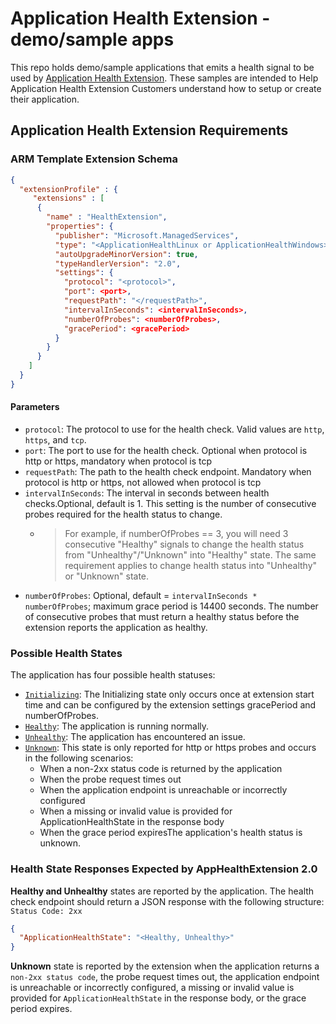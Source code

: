 # Application Health Extension - demo/sample apps

This repo holds demo/sample applications that emits a health signal to be used by [Application Health Extension](https://learn.microsoft.com/en-us/azure/virtual-machine-scale-sets/virtual-machine-scale-sets-health-extension?tabs=rest-api).
These samples are intended to Help Application Health Extension Customers understand how to setup or create their application.

## Application Health Extension Requirements
### ARM Template Extension Schema

```json
{
  "extensionProfile" : {
     "extensions" : [
      {
        "name" : "HealthExtension",
        "properties": {
          "publisher": "Microsoft.ManagedServices",
          "type": "<ApplicationHealthLinux or ApplicationHealthWindows>",
          "autoUpgradeMinorVersion": true,
          "typeHandlerVersion": "2.0",
          "settings": {
            "protocol": "<protocol>",
            "port": <port>,
            "requestPath": "</requestPath>",
            "intervalInSeconds": <intervalInSeconds>,
            "numberOfProbes": <numberOfProbes>,
            "gracePeriod": <gracePeriod>
          }
        }
      }
    ]
  }
}
```

#### Parameters

- `protocol`: The protocol to use for the health check. Valid values are `http`, `https`, and `tcp`.
- `port`: The port to use for the health check. Optional when protocol is http or https, mandatory when protocol is tcp
- `requestPath`: The path to the health check endpoint. Mandatory when protocol is http or https, not allowed when protocol is tcp
- `intervalInSeconds`: The interval in seconds between health checks.Optional, default is 1. This setting is the number of consecutive probes required for the health status to change.
  - > For example, if numberOfProbes == 3, you will need 3 consecutive "Healthy" signals to change the health status from "Unhealthy"/"Unknown" into "Healthy" state. The same requirement applies to change health status into "Unhealthy" or "Unknown" state.
- `numberOfProbes`: Optional, default = `intervalInSeconds * numberOfProbes`; maximum grace period is 14400 seconds. The number of consecutive probes that must return a healthy status before the extension reports the application as healthy.

### Possible Health States

The application has four possible health statuses:

- [`Initializing`](command:_github.copilot.openSymbolInFile?%5B%22demo-app%2Fmain.go%22%2C%22Initializing%22%5D "demo-app/main.go"): The Initializing state only occurs once at extension start time and can be configured by the extension settings gracePeriod and numberOfProbes.
- [`Healthy`](command:_github.copilot.openSymbolInFile?%5B%22demo-app%2Fmain.go%22%2C%22Healthy%22%5D "demo-app/main.go"): The application is running normally.
- [`Unhealthy`](command:_github.copilot.openSymbolInFile?%5B%22demo-app%2Fmain.go%22%2C%22Unhealthy%22%5D "demo-app/main.go"): The application has encountered an issue.
- [`Unknown`](command:_github.copilot.openSymbolInFile?%5B%22demo-app%2Fmain.go%22%2C%22Unknown%22%5D "demo-app/main.go"): This state is only reported for http or https probes and occurs in the following scenarios:
  - When a non-2xx status code is returned by the application
  - When the probe request times out
  - When the application endpoint is unreachable or incorrectly configured
  - When a missing or invalid value is provided for ApplicationHealthState in the response body
  - When the grace period expiresThe application's health status is unknown.

### Health State Responses Expected by AppHealthExtension 2.0

  **Healthy and Unhealthy** states are reported by the application. The health check endpoint should return a JSON response with the following structure:
  `Status Code: 2xx`

  ```json
  {
    "ApplicationHealthState": "<Healthy, Unhealthy>"
  }
  ```

  **Unknown** state is reported by the extension when the application returns a `non-2xx status code`, the probe request times out, the application endpoint is unreachable or incorrectly configured, a missing or invalid value is provided for `ApplicationHealthState` in the response body, or the grace period expires.

